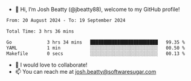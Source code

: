 - 👋 Hi, I’m Josh Beatty (@jbeatty88), welcome to my GitHub profile!

<!--START_SECTION:waka-->

```txt
From: 20 August 2024 - To: 19 September 2024

Total Time: 3 hrs 36 mins

Go             3 hrs 34 mins   █████████████████████████   99.35 %
YAML           1 min           ░░░░░░░░░░░░░░░░░░░░░░░░░   00.50 %
Makefile       0 secs          ░░░░░░░░░░░░░░░░░░░░░░░░░   00.13 %
```

<!--END_SECTION:waka-->

- 💞️ I would love to collaborate!
- 📫 You can reach me at josh.beatty@softwaresugar.com

<!---
jbeatty88/jbeatty88 is a ✨ special ✨ repository because its `README.md` (this file) appears on your GitHub profile.
You can click the Preview link to take a look at your changes.
--->

